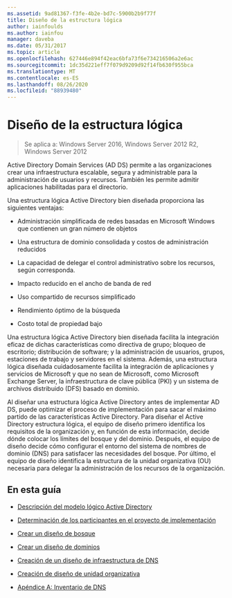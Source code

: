 ```yaml
---
ms.assetid: 9ad81367-f3fe-4b2e-bd7c-5900b2b9f77f
title: Diseño de la estructura lógica
author: iainfoulds
ms.author: iainfou
manager: daveba
ms.date: 05/31/2017
ms.topic: article
ms.openlocfilehash: 627446e894f42eac6bfa73f6e734216506a2e6ac
ms.sourcegitcommit: 1dc35d221eff7f079d9209d92f14fb630f955bca
ms.translationtype: MT
ms.contentlocale: es-ES
ms.lasthandoff: 08/26/2020
ms.locfileid: "88939480"
---
```

# <a name="designing-the-logical-structure"></a>Diseño de la estructura lógica

>Se aplica a: Windows Server 2016, Windows Server 2012 R2, Windows Server 2012

Active Directory Domain Services (AD DS) permite a las organizaciones crear una infraestructura escalable, segura y administrable para la administración de usuarios y recursos. También les permite admitir aplicaciones habilitadas para el directorio.

Una estructura lógica Active Directory bien diseñada proporciona las siguientes ventajas:

-   Administración simplificada de redes basadas en Microsoft Windows que contienen un gran número de objetos

-   Una estructura de dominio consolidada y costos de administración reducidos

-   La capacidad de delegar el control administrativo sobre los recursos, según corresponda.

-   Impacto reducido en el ancho de banda de red

-   Uso compartido de recursos simplificado

-   Rendimiento óptimo de la búsqueda

-   Costo total de propiedad bajo

Una estructura lógica Active Directory bien diseñada facilita la integración eficaz de dichas características como directiva de grupo; bloqueo de escritorio; distribución de software; y la administración de usuarios, grupos, estaciones de trabajo y servidores en el sistema. Además, una estructura lógica diseñada cuidadosamente facilita la integración de aplicaciones y servicios de Microsoft y que no sean de Microsoft, como Microsoft Exchange Server, la infraestructura de clave pública (PKI) y un sistema de archivos distribuido (DFS) basado en dominio.

Al diseñar una estructura lógica Active Directory antes de implementar AD DS, puede optimizar el proceso de implementación para sacar el máximo partido de las características Active Directory. Para diseñar el Active Directory estructura lógica, el equipo de diseño primero identifica los requisitos de la organización y, en función de esta información, decide dónde colocar los límites del bosque y del dominio. Después, el equipo de diseño decide cómo configurar el entorno del sistema de nombres de dominio (DNS) para satisfacer las necesidades del bosque. Por último, el equipo de diseño identifica la estructura de la unidad organizativa (OU) necesaria para delegar la administración de los recursos de la organización.

## <a name="in-this-guide"></a>En esta guía

-   [Descripción del modelo lógico Active Directory](../../ad-ds/plan/Understanding-the-Active-Directory-Logical-Model.md)

-   [Determinación de los participantes en el proyecto de implementación](../../ad-ds/plan/Identifying-the-Deployment-Project-Participants.md)

-   [Crear un diseño de bosque](../../ad-ds/plan/Creating-a-Forest-Design.md)

-   [Crear un diseño de dominios](../../ad-ds/plan/Creating-a-Domain-Design.md)

-   [Creación de un diseño de infraestructura de DNS](../../ad-ds/plan/Creating-a-DNS-Infrastructure-Design.md)

-   [Creación de diseño de unidad organizativa](../../ad-ds/plan/Creating-an-Organizational-Unit-Design.md)

-   [Apéndice A: Inventario de DNS](../../ad-ds/plan/Appendix-A--DNS-Inventory.md)



